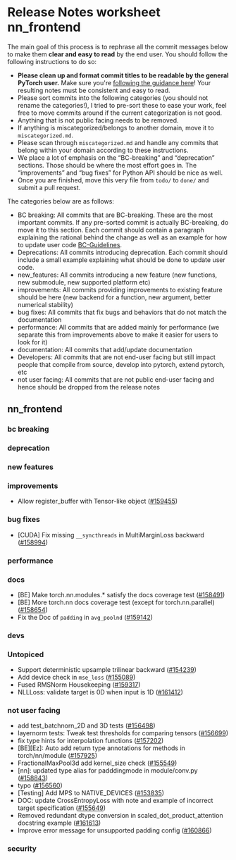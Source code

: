 
# Release Notes worksheet nn_frontend

The main goal of this process is to rephrase all the commit messages below to make them **clear and easy to read** by the end user. You should follow the following instructions to do so:

* **Please clean up and format commit titles to be readable by the general PyTorch user.** Make sure you're [following the guidance here](https://docs.google.com/document/d/14OmgGBr1w6gl1VO47GGGdwrIaUNr92DFhQbY_NEk8mQ/edit)! Your resulting notes must be consistent and easy to read.
* Please sort commits into the following categories (you should not rename the categories!), I tried to pre-sort these to ease your work, feel free to move commits around if the current categorization is not good.
* Anything that is not public facing needs to be removed.
* If anything is miscategorized/belongs to another domain, move it to `miscategorized.md`.
* Please scan through `miscategorized.md` and handle any commits that belong within your domain according to these instructions.
* We place a lot of emphasis on the “BC-breaking” and “deprecation” sections. Those should be where the most effort goes in. The “improvements” and “bug fixes” for Python API should be nice as well.
* Once you are finished, move this very file from `todo/` to `done/` and submit a pull request.

The categories below are as follows:

* BC breaking: All commits that are BC-breaking. These are the most important commits. If any pre-sorted commit is actually BC-breaking, do move it to this section. Each commit should contain a paragraph explaining the rational behind the change as well as an example for how to update user code [BC-Guidelines](https://docs.google.com/document/d/14OmgGBr1w6gl1VO47GGGdwrIaUNr92DFhQbY_NEk8mQ/edit#heading=h.a9htwgvvec1m).
* Deprecations: All commits introducing deprecation. Each commit should include a small example explaining what should be done to update user code.
* new_features: All commits introducing a new feature (new functions, new submodule, new supported platform etc)
* improvements: All commits providing improvements to existing feature should be here (new backend for a function, new argument, better numerical stability)
* bug fixes: All commits that fix bugs and behaviors that do not match the documentation
* performance: All commits that are added mainly for performance (we separate this from improvements above to make it easier for users to look for it)
* documentation: All commits that add/update documentation
* Developers: All commits that are not end-user facing but still impact people that compile from source, develop into pytorch, extend pytorch, etc
* not user facing: All commits that are not public end-user facing and hence should be dropped from the release notes

## nn_frontend
### bc breaking
### deprecation
### new features
### improvements
- Allow register_buffer with Tensor-like object ([#159455](https://github.com/pytorch/pytorch/pull/159455))
### bug fixes
- [CUDA] Fix missing `__syncthreads` in MultiMarginLoss backward ([#158994](https://github.com/pytorch/pytorch/pull/158994))
### performance
### docs
- [BE] Make torch.nn.modules.* satisfy the docs coverage test ([#158491](https://github.com/pytorch/pytorch/pull/158491))
- [BE] More torch.nn docs coverage test (except for torch.nn.parallel) ([#158654](https://github.com/pytorch/pytorch/pull/158654))
- Fix the Doc of `padding` in `avg_poolnd` ([#159142](https://github.com/pytorch/pytorch/pull/159142))
### devs
### Untopiced
- Support deterministic upsample trilinear backward ([#154239](https://github.com/pytorch/pytorch/pull/154239))
- Add device check in `mse_loss` ([#155089](https://github.com/pytorch/pytorch/pull/155089))
- Fused RMSNorm Housekeeping ([#159317](https://github.com/pytorch/pytorch/pull/159317))
- NLLLoss: validate target is 0D when input is 1D ([#161412](https://github.com/pytorch/pytorch/pull/161412))
### not user facing
- add test_batchnorn_2D and 3D tests ([#156498](https://github.com/pytorch/pytorch/pull/156498))
- layernorm tests: Tweak test thresholds for comparing tensors ([#156699](https://github.com/pytorch/pytorch/pull/156699))
- fix type hints for interpolation functions ([#157202](https://github.com/pytorch/pytorch/pull/157202))
- [BE][Ez]: Auto add return type annotations for methods in torch/nn/module ([#157925](https://github.com/pytorch/pytorch/pull/157925))
- FractionalMaxPool3d add kernel_size check ([#155549](https://github.com/pytorch/pytorch/pull/155549))
- [nn]: updated type alias for padddingmode in module/conv.py ([#158843](https://github.com/pytorch/pytorch/pull/158843))
- typo ([#156560](https://github.com/pytorch/pytorch/pull/156560))
- [Testing] Add MPS to NATIVE_DEVICES ([#153835](https://github.com/pytorch/pytorch/pull/153835))
- DOC: update CrossEntropyLoss with note and example of incorrect target specification ([#155649](https://github.com/pytorch/pytorch/pull/155649))
- Removed redundant dtype conversion in scaled_dot_product_attention docstring example ([#161613](https://github.com/pytorch/pytorch/pull/161613))
- Improve error message for unsupported padding config ([#160866](https://github.com/pytorch/pytorch/pull/160866))
### security
